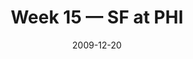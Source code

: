 ---
layout: game
title: Week 15 — SF at PHI
season: 2009
game_id: 2009_15_SF_PHI
week: 15
date: 2009-12-20
home_team: PHI
away_team: SF
final_home: 
final_away: 
pbp_url: /assets/data/pbp/2009/2009_15_SF_PHI.csv.gz
---